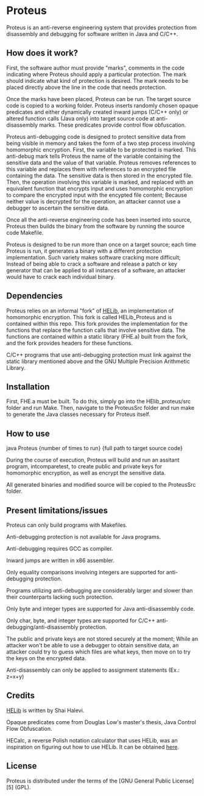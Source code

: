 # Proteus

Proteus is an anti-reverse engineering system that provides protection from disassembly and debugging for software written in Java and C/C++.

## How does it work?

First, the software author must provide "marks", comments in the code indicating where Proteus should apply a particular protection. The mark should indicate what kind of protection is desired. The mark needs to be placed directly above the line in the code that needs protection. 

Once the marks have been placed, Proteus can be run. The target source code is copied to a working folder. Proteus inserts randomly chosen opaque predicates and either dynamically created inward jumps (C/C++ only) or altered function calls (Java only) into target source code at anti-disassembly marks. These predicates provide control flow obfuscation.

Proteus anti-debugging code is designed to protect sensitive data from being visible in memory and takes the form of a two step process involving homomorphic encryption. First, the variable to be protected is marked. This anti-debug mark tells Proteus the name of the variable containing the sensitive data and the value of that variable. Proteus removes references to this variable and replaces them with references to an encrypted file containing the data. The sensitive data is then stored in the encrypted file. Then, the operation involving this variable is marked, and replaced with an equivalent function that encrypts input and uses homomorphic encryption to compare the encrypted input with the encypted file content; Because neither value is decrypted for the operation, an attacker cannot use a debugger to ascertain the sensitive data.

Once all the anti-reverse engineering code has been inserted into source, Proteus then builds the binary from the software by running the source code Makefile.

Proteus is designed to be run more than once on a target source; each time Proteus is run, it generates a binary with a different protection implementation. Such variety makes software cracking more difficult; Instead of being able to crack a software and release a patch or key generator that can be applied to all instances of a software, an attacker would have to crack each individual binary.

## Dependencies

Proteus relies on an informal "fork" of [HELib](https://github.com/shaih/HElib), an implementation of homomorphic encryption. This fork is called HELib_Proteus and is contained within this repo. This fork provides the implementation for the functions that replace the function calls that involve sensitive data. The functions are contained within a static library (FHE.a) built from the fork, and the fork provides headers for these functions.

C/C++ programs that use anti-debugging protection must link against the static library mentioned above and the GNU Multiple Precision Arithmetic Library.

## Installation

First, FHE.a must be built. To do this, simply go into the HElib_proteus/src folder and run Make. Then, navigate to the ProteusSrc folder and run make to generate the Java classes necessary for Proteus itself.

## How to use

java Proteus {number of times to run} {full path to target source code}

During the course of execution, Proteus will build and run an assitant program, intcomparetest, to create public and private keys for homomorphic encryption, as well as encrypt the sensitive data.

All generated binaries and modified source will be copied to the ProteusSrc folder.

## Present limitations/issues

Proteus can only build programs with Makefiles.

Anti-debugging protection is not available for Java programs.

Anti-debugging requires GCC as compiler.

Inward jumps are written in x86 assembler.

Only equality comparisons involving integers are supported for anti-debugging protection.

Programs utilizing anti-debugging are considerably larger and slower than their counterparts lacking such protection.

Only byte and integer types are supported for Java anti-disassembly code.

Only char, byte, and integer types are supported for C/C++ anti-debugging/anti-disassembly protection.

The public and private keys are not stored securely at the moment; While an attacker won't be able to use a debugger to obtain sensitive data, an attacker could try to guess which files are what keys, then move on to try the keys on the encrypted data.

Anti-disassembly can only be applied to assignment statements (Ex.: z=x+y)

## Credits

[HELib](https://github.com/shaih/HElib) is written by Shai Halevi.

Opaque predicates come from Douglas Low's master's thesis, Java Control Flow Obfuscation.

HECalc, a reverse Polish notation calculator that uses HELib, was an inspiration on figuring out how to use HELib. It can be obtained [here](https://code.google.com/archive/p/thep/downloads).

## License

Proteus is distributed under the terms of the [GNU General Public License] [5] (GPL).
